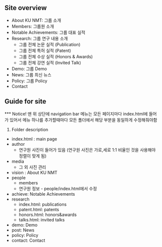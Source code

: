 ## Site overview
* About KU NMT: 그룹 소개
* Members: 그룹원 소개
* Notable Achievements: 그룹 대표 실적
* Research: 그룹 연구 내용 소개
  - 그룹 전체 논문 실적 (Publication)
  - 그룹 전체 특허 실적 (Patent)
  - 그룹 전체 수상 실적 (Honors & Awards)
  - 그룹 전체 강연 실적 (Invited Talk)
* Demo: 그룹 Demo 
* News: 그룹 최신 뉴스
* Policy: 그룹 Policy
* Contact

## Guide for site
*** Notice! 맨 위 상단에 navigation bar 메뉴는 모든 페이지마다 index.html에 들어가 있어서 메뉴 하나를 추가할때마다 모든 폴더에서 해당 부분을 동일하게 수정해줘야함
1. Folder description
* index.html : main page
* author
  - 연구원 사진이 들어가 있음 (연구원 사진은 가로,세로 1:1 비율인 것을 사용해야 정렬이 맞게 됨)
* media
  - 그 외 사진 관리
* vision : About KU NMT
* people
  - members
  - 연구원 정보 - people/index.html에서 수정
* achieve: Notable Achievements
* research
  - index.html: publications
  - patent.html: patents
  - honors.html: honors&awards
  - talks.html: invited talks
* demo: Demo
* post: News 
* policy: Policy
* contact: Contact


